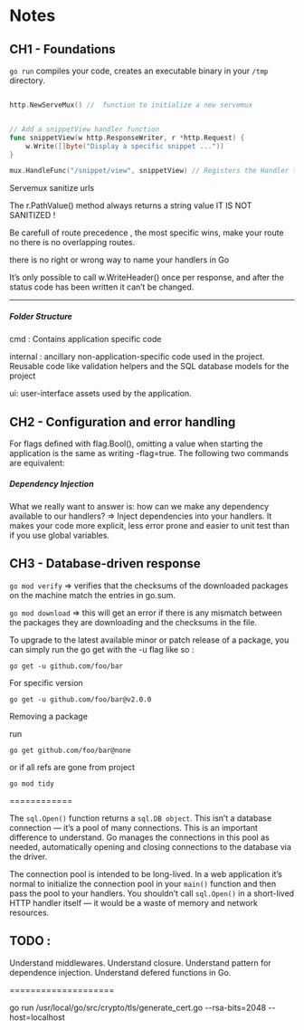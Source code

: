# Notes

## CH1 - Foundations

 `go run` compiles your code, creates an executable binary in your `/tmp`
directory.

```go

http.NewServeMux() //  function to initialize a new servemux

```


```go

// Add a snippetView handler function
func snippetView(w http.ResponseWriter, r *http.Request) {
	w.Write([]byte("Display a specific snippet ..."))
}

mux.HandleFunc("/snippet/view", snippetView) // Registers the Handler to  route

```

Servemux sanitize urls

The r.PathValue() method always returns a string value IT IS NOT SANITIZED !

Be carefull of route precedence , the most specific wins, make your route no there is no overlapping routes.

there is no right or wrong way to name your handlers in Go

It’s only possible to call w.WriteHeader() once per response, and after the status code
has been written it can’t be changed.


---------
##### Folder Structure 

cmd : Contains application specific code 

internal : ancillary non-application-specific code used in the project. Reusable code like validation helpers and the SQL database models for the project

ui: user-interface assets used by the application.



## CH2 - Configuration and error handling


For flags defined with flag.Bool(), omitting a value when starting the application is the
same as writing -flag=true. The following two commands are equivalent:

##### Dependency Injection 

What we really want to answer is: how can we make any dependency available to our handlers? 
=> Inject dependencies into your handlers. It makes your code more explicit, less error prone and easier to unit test than if you use global variables.



## CH3 - Database-driven response


 `go mod verify` => verifies that the checksums of the downloaded packages on the machine match the entries in go.sum.

 `go mod download` => this will get an error if there is any mismatch between the packages they are downloading and the checksums in the file.

 To upgrade to the latest available minor or patch release of a package, you can simply run the go get with the -u flag like so : 

 ```
 go get -u github.com/foo/bar
 ```

 For specific version 
 
 ```
 go get -u github.com/foo/bar@v2.0.0
 ```

 Removing a package 


 run 
 
 ```
 go get github.com/foo/bar@none
 ```

 or if all refs are gone from project 

 ``` 
 go mod tidy
 ```

============

The `sql.Open()` function returns a `sql.DB object`. This isn’t a database connection — it’s a pool of many connections. This is an important difference to understand. Go manages the connections in this pool as needed, automatically opening and closing connections
to the database via the driver.


The connection pool is intended to be long-lived. In a web application it’s normal to initialize the connection pool in your `main()` function and then pass the pool to your handlers. You shouldn’t call `sql.Open()` in a short-lived HTTP handler itself — it would be a waste of memory and network resources.



## TODO : 

Understand middlewares.
Understand closure.
Understand pattern for dependence injection.
Understand defered functions in Go.


====================

go run /usr/local/go/src/crypto/tls/generate_cert.go --rsa-bits=2048 --host=localhost